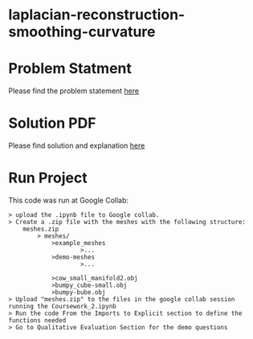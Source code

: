 # laplacian-reconstruction-smoothing-curvature

# Problem Statment 

Please find the problem statement [here](https://github.com/cchadj/laplacian-reconstruction-smoothing-curvature/blob/main/problem-statement.pdf)

# Solution PDF

Please find solution and explanation [here](https://github.com/cchadj/laplacian-reconstruction-smoothing-curvature/blob/main/Solution.pdf)

# Run Project

This code was run at Google Collab:

```
> upload the .ipynb file to Google collab.
> Create a .zip file with the meshes with the following structure:
	meshes.zip
		> meshes/
			>example_meshes
					>...
			>demo-meshes
					>...

			>cow_small_manifold2.obj
			>bumpy_cube-small.obj
			>bumpy-bube.obj
> Upload "meshes.zip" to the files in the google collab session running the Coursework_2.ipynb
> Run the code From the Imports to Explicit section to define the functions needed
> Go to Qualitative Evaluation Section for the demo questions
```

